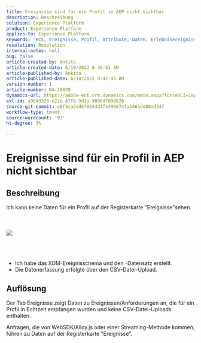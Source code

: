 ```yaml
---
title: Ereignisse sind für ein Profil in AEP nicht sichtbar
description: Beschreibung
solution: Experience Platform
product: Experience Platform
applies-to: Experience Platform
keywords: "KCS, Ereignisse, Profil, Attribute, Daten, Erlebnisereignisschema, "
resolution: Resolution
internal-notes: null
bug: false
article-created-by: Ankita .
article-created-date: 6/10/2022 8:36:51 AM
article-published-by: Ankita .
article-published-date: 6/10/2022 9:41:45 AM
version-number: 1
article-number: KA-19839
dynamics-url: https://adobe-ent.crm.dynamics.com/main.aspx?forceUCI=1&pagetype=entityrecord&etn=knowledgearticle&id=77c6ee72-98e8-ec11-bb3c-000d3a3b168b
exl-id: a9843328-e21e-47f8-9d1a-9000d7d9d62b
source-git-commit: e8f4ca2dd578944d4fe399074fab461de88ad247
workflow-type: tm+mt
source-wordcount: '93'
ht-degree: 3%

---
```


# Ereignisse sind für ein Profil in AEP nicht sichtbar

## Beschreibung

Ich kann keine Daten für ein Profil auf der Registerkarte &quot;Ereignisse&quot;sehen.<br><br> <br><br>![](assets/___06fe68f7-99e8-ec11-bb3c-000d3a3b168b___.png)<br><br> <br><br>
- Ich habe das XDM-Ereignisschema und den -Datensatz erstellt.
- Die Datenerfassung erfolgte über den CSV-Datei-Upload.



## Auflösung


Der Tab Ereignisse zeigt Daten zu Ereignissen/Anforderungen an, die für ein Profil in Echtzeit empfangen wurden und keine CSV-Datei-Uploads enthalten.

Anfragen, die von WebSDK/Alloy.js oder einer Streaming-Methode kommen, führen zu Daten auf der Registerkarte &quot;Ereignisse&quot;.
